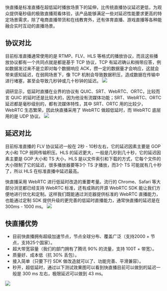 快直播是标准直播在超低延时播放场景下的延伸，比传统直播协议延迟更低，为观众提供毫秒级的极致直播观看体验，该产品能够满足一些对延迟性能要求更高的特定场景需求，除了电商直播带货和在线教育外，还有体育直播、游戏直播等各种能融合实时互动的直播场景。

## 协议对比

目前标准直播通常使用的是 RTMP、FLV、HLS 等格式的播放协议，而且这些播放协议都有一个共同点就是都是基于 TCP 协议，TCP 有延迟确认和捎带应答，例如数据发过来不是立即对每个数据响应 ACK，攒一定的数据量才会响应，这就会带来感知延迟，在弱网场景下，像 TCP 机制会导致数据积压，造成数据在传输中进行堵塞，甚至会导致几秒钟或几十秒钟的延迟。
![](https://main.qcloudimg.com/raw/fe7031b451f6faf893d0250b4b1ad31e.png)

调研显示，低延时直播在业界的协议有 QUIC、SRT、WebRTC、ORTC，比较而言 QUIC 的延时还是比较大的，因为他没有流媒体功能；SRT、WebRTC、ORTC 延迟都是毫秒级别的，都有流媒体特性，其中 SRT、ORTC 用的比较少，WebRTC 生态繁荣，因此快直播采用了 WebRTC 做超低延时，而 WebRTC 底层用的是 UDP 协议。
![](https://main.qcloudimg.com/raw/217226af104bf965766340270b447321.png)

## 延迟对比
目前标准直播的 FLV 协议延迟一般在 2秒 - 10秒左右，它的延迟因素主要是 GOP 大小和 TCP 弱网传输积压。HLS 的延迟更大，一般是几秒到几十秒，它的延迟因素主要是 GOP 大小和 TS 大小，HLS 是以文件索引和下载的方式，它每个文件的大小限制了它的延迟，很多播放器要等3个 TS 才播放，而3个 TS 可能就有几十秒了，所以 HLS 在标准直播中延迟最高。

快直播采用 WebRTC 进行低延时改造的重要考量。流行的 Chrome、Safari 等大部分浏览都已经支持 WebRTC 标准，还有成熟的开源 WebRTC SDK 能让我们方便地进行优化和定制。这样我们既能通过浏览器提供标准的 WebRTC 直播能力，也能通过定制 SDK 提供升级的更完善的低延时直播能力，通常快直播的延迟是在 300ms - 1000 ms。
![](https://main.qcloudimg.com/raw/e8203480ef0cf79613ab340e9c37f243.png)

## 快直播优势

- 目前快直播拥有超级加速节点，节点全球分布、覆盖广泛（支持2000 + 节点，支持25个国家）。
- 超大带宽容量（我们的部门拥有了腾讯 90% 的流量，支持 100T + 带宽）。
- 质量好、成本低（抗 30% 丢包）。
- 接入简单（只要下行 SDK 做改造就可以了、功能完善、平滑兼容）。
- 秒开，超低延时，通过以下测试效果图可以看到快直播目前可以做到的延迟一般是 300 ms 左右，极限延迟可以做到 43 ms。

 ![](https://main.qcloudimg.com/raw/427d13c58fb1cd670486a4873dd9e7db.png)
